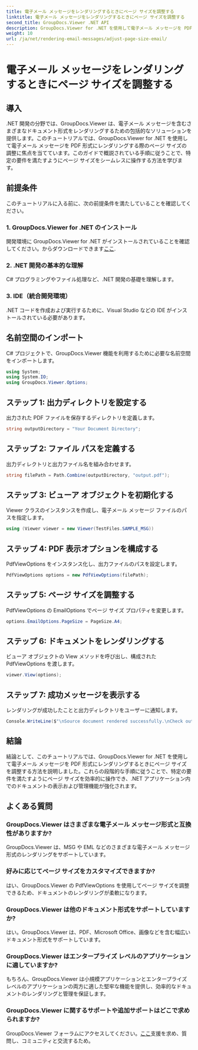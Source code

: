 ```yaml
---
title: 電子メール メッセージをレンダリングするときにページ サイズを調整する
linktitle: 電子メール メッセージをレンダリングするときにページ サイズを調整する
second_title: GroupDocs.Viewer .NET API
description: GroupDocs.Viewer for .NET を使用して電子メール メッセージを PDF にレンダリングするときにページ サイズを調整する方法を学習します。文書閲覧の効率を高めます。
weight: 10
url: /ja/net/rendering-email-messages/adjust-page-size-email/
---
```


# 電子メール メッセージをレンダリングするときにページ サイズを調整する

## 導入
.NET 開発の分野では、GroupDocs.Viewer は、電子メール メッセージを含むさまざまなドキュメント形式をレンダリングするための包括的なソリューションを提供します。このチュートリアルでは、GroupDocs.Viewer for .NET を使用して電子メール メッセージを PDF 形式にレンダリングする際のページ サイズの調整に焦点を当てています。このガイドで概説されている手順に従うことで、特定の要件を満たすようにページ サイズをシームレスに操作する方法を学びます。
## 前提条件
このチュートリアルに入る前に、次の前提条件を満たしていることを確認してください。
### 1. GroupDocs.Viewer for .NET のインストール
開発環境に GroupDocs.Viewer for .NET がインストールされていることを確認してください。からダウンロードできます[ここ](https://releases.groupdocs.com/viewer/net/).
### 2. .NET 開発の基本的な理解
C# プログラミングやファイル処理など、.NET 開発の基礎を理解します。
### 3. IDE（統合開発環境）
.NET コードを作成および実行するために、Visual Studio などの IDE がインストールされている必要があります。

## 名前空間のインポート
C# プロジェクトで、GroupDocs.Viewer 機能を利用するために必要な名前空間をインポートします。

```csharp
using System;
using System.IO;
using GroupDocs.Viewer.Options;
```

## ステップ 1: 出力ディレクトリを設定する
出力された PDF ファイルを保存するディレクトリを定義します。
```csharp
string outputDirectory = "Your Document Directory";
```
## ステップ 2: ファイル パスを定義する
出力ディレクトリと出力ファイル名を組み合わせます。
```csharp
string filePath = Path.Combine(outputDirectory, "output.pdf");
```
## ステップ 3: ビューア オブジェクトを初期化する
Viewer クラスのインスタンスを作成し、電子メール メッセージ ファイルのパスを指定します。
```csharp
using (Viewer viewer = new Viewer(TestFiles.SAMPLE_MSG))
```
## ステップ 4: PDF 表示オプションを構成する
PdfViewOptions をインスタンス化し、出力ファイルのパスを設定します。
```csharp
PdfViewOptions options = new PdfViewOptions(filePath);
```
## ステップ 5: ページ サイズを調整する
PdfViewOptions の EmailOptions でページ サイズ プロパティを変更します。
```csharp
options.EmailOptions.PageSize = PageSize.A4;
```
## ステップ 6: ドキュメントをレンダリングする
ビューア オブジェクトの View メソッドを呼び出し、構成された PdfViewOptions を渡します。
```csharp
viewer.View(options);
```
## ステップ 7: 成功メッセージを表示する
レンダリングが成功したことと出力ディレクトリをユーザーに通知します。
```csharp
Console.WriteLine($"\nSource document rendered successfully.\nCheck output in {outputDirectory}.");
```

## 結論
結論として、このチュートリアルでは、GroupDocs.Viewer for .NET を使用して電子メール メッセージを PDF 形式にレンダリングするときにページ サイズを調整する方法を説明しました。これらの段階的な手順に従うことで、特定の要件を満たすようにページ サイズを効率的に操作でき、.NET アプリケーション内でのドキュメントの表示および管理機能が強化されます。
## よくある質問
### GroupDocs.Viewer はさまざまな電子メール メッセージ形式と互換性がありますか?
GroupDocs.Viewer は、MSG や EML などのさまざまな電子メール メッセージ形式のレンダリングをサポートしています。
### 好みに応じてページ サイズをカスタマイズできますか?
はい、GroupDocs.Viewer の PdfViewOptions を使用してページ サイズを調整できるため、ドキュメントのレンダリングが柔軟になります。
### GroupDocs.Viewer は他のドキュメント形式をサポートしていますか?
はい。GroupDocs.Viewer は、PDF、Microsoft Office、画像などを含む幅広いドキュメント形式をサポートしています。
### GroupDocs.Viewer はエンタープライズ レベルのアプリケーションに適していますか?
もちろん、GroupDocs.Viewer は小規模アプリケーションとエンタープライズ レベルのアプリケーションの両方に適した堅牢な機能を提供し、効率的なドキュメントのレンダリングと管理を保証します。
### GroupDocs.Viewer に関するサポートや追加サポートはどこで求められますか?
 GroupDocs.Viewer フォーラムにアクセスしてください。[ここ](https://forum.groupdocs.com/c/viewer/9)支援を求め、質問し、コミュニティと交流するため。